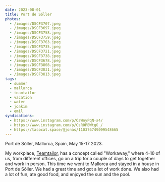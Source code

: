 ```yaml
---
date: 2023-08-01
title: Port de Sóller
photos:
  - /images/DSCF3707.jpeg
  - /images/DSCF3697.jpeg
  - /images/DSCF3758.jpeg
  - /images/DSCF3759.jpeg
  - /images/DSCF3763.jpeg
  - /images/DSCF3735.jpeg
  - /images/DSCF3721.jpeg
  - /images/DSCF3738.jpeg
  - /images/DSCF3678.jpeg
  - /images/DSCF3808.jpeg
  - /images/DSCF3831.jpeg
  - /images/DSCF3813.jpeg
tags:
  - summer
  - mallorca
  - teamtailor
  - vacation
  - water
  - joakim
  - emil
syndications:
  - https://www.instagram.com/p/CsWnyPqN-a4/
  - https://www.instagram.com/p/CsR0PBWtgO_/
  - https://tacocat.space/@jonas/110376749099548665
---
```


Port de Sóller, Mallorca, Spain, May 15-17 2023.

My workplace, [Teamtailor](https://teamtailor.com), has a concept called "Workaway," where 4-10 of us, from different offices, go on a trip for a couple of days to get together and work in person. This time we went to Mallorca and stayed in a house in Port de Sóller. We had a great time and got a lot of work done. We also had a lot of fun, ate good food, and enjoyed the sun and the pool.
